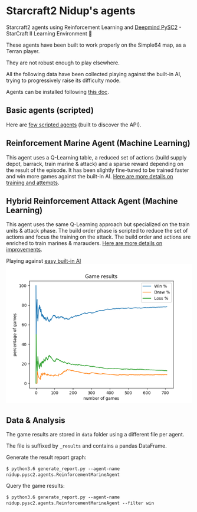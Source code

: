 Starcraft2 Nidup's agents
=========================

Starcraft2 agents using Reinforcement Learning and [Deepmind PySC2](https://github.com/deepmind/pysc2) - StarCraft II Learning Environment 🤖

These agents have been built to work properly on the Simple64 map, as a Terran player.

They are not robust enough to play elsewhere.

All the following data have been collected playing against the built-in AI, trying to progressively raise its difficulty mode.

Agents can be installed following [this doc](doc/install.md).

Basic agents (scripted)
-----------------------

Here are [few scripted agents](doc/scripted_agents.md) (built to discover the API).

Reinforcement Marine Agent (Machine Learning)
---------------------------------------------

This agent uses a Q-Learning table, a reduced set of actions (build supply depot, barrack, train marine & attack) and a sparse reward depending on the result of the episode.
It has been slightly fine-tuned to be trained faster and win more games against the built-in AI.
[Here are more details on training and attempts](doc/reinforcement_marine_agent.md).

Hybrid Reinforcement Attack Agent (Machine Learning)
----------------------------------------------------

This agent uses the same Q-Learning approach but specialized on the train units & attack phase.
The build order phase is scripted to reduce the set of actions and focus the training on the attack.
The build order and actions are enriched to train marines & marauders.
[Here are more details on improvements](doc/reinforcement_attack_agent.md).

Playing against [easy built-in AI](https://github.com/deepmind/pysc2/blob/master/pysc2/env/sc2_env.py#L51)
![Image of HybridAttackReinforcementAgent 4](doc/HybridAttackReinforcementAgent_3_rax_rush-easy5.png)

Data & Analysis
---------------

The game results are stored in `data` folder using a different file per agent.

The file is suffixed by `_results` and contains a pandas DataFrame.

Generate the result report graph:
```
$ python3.6 generate_report.py --agent-name nidup.pysc2.agents.ReinforcementMarineAgent
```

Query the game results:
```
$ python3.6 generate_report.py --agent-name nidup.pysc2.agents.ReinforcementMarineAgent --filter win
```

